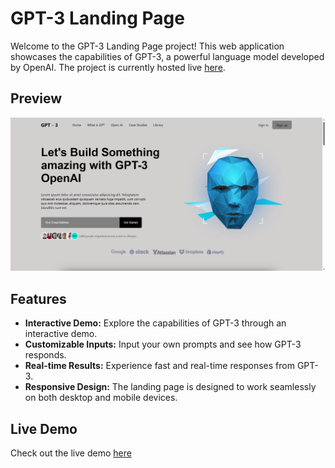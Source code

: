 # GPT-3 Landing Page

Welcome to the GPT-3 Landing Page project! This web application showcases the capabilities of GPT-3, a powerful language model developed by OpenAI. The project is currently hosted live [here](https://gpt-3-seven-nu.vercel.app/).

## Preview

![GPT-3 Landing Page](src/assets/sc.PNG)

## Features

- **Interactive Demo:** Explore the capabilities of GPT-3 through an interactive demo.
- **Customizable Inputs:** Input your own prompts and see how GPT-3 responds.
- **Real-time Results:** Experience fast and real-time responses from GPT-3.
- **Responsive Design:** The landing page is designed to work seamlessly on both desktop and mobile devices.

## Live Demo

Check out the live demo [here](https://gpt-3-seven-nu.vercel.app/)

